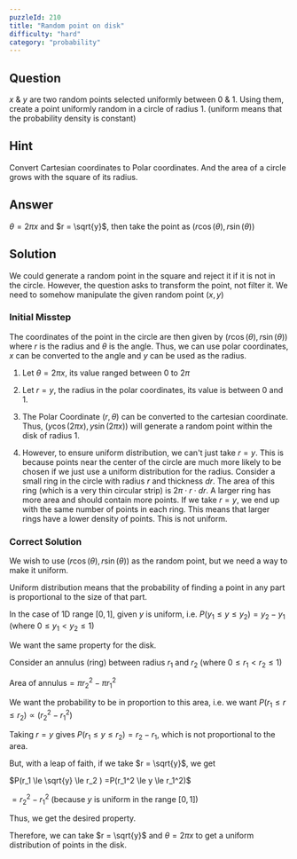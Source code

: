 ```yaml
---
puzzleId: 210
title: "Random point on disk"
difficulty: "hard"
category: "probability"
---
```


## Question
$x$ & $y$ are two random points selected uniformly between $0$ & $1$. Using them, create a point uniformly random in a circle of radius $1$. (uniform means that the probability density is constant)

## Hint
Convert Cartesian coordinates to Polar coordinates. And the area of a circle grows with the square of its radius.

## Answer
$\theta = 2 \pi x$ and $r = \sqrt{y}$, then take the point as $(r \cos(\theta),r \sin(\theta))$

## Solution

<!-- ### Initial Misstep 1 -->
We could generate a random point in the square and reject it if it is not in the circle. However, the question asks to transform the point, not filter it. We need to somehow manipulate the given random point $(x, y)$


### Initial Misstep

The coordinates of the point in the circle are then given by $(r \cos(\theta), r \sin{(\theta)})$ where $r$ is the radius and $\theta$ is the angle. Thus, we can use polar coordinates, $x$ can be converted to the angle and $y$ can be used as the radius. 

1. Let $\theta = 2 \pi x$, its value ranged between $0$ to $2\pi$ 

2. Let $r = y$, the radius in the polar coordinates, its value is between 0 and 1.

3. The Polar Coordinate $(r, \theta)$ can be converted to the cartesian coordinate. Thus, $(y \cos(2 \pi x), y \sin(2\pi x))$ will generate a random point within the disk of radius 1.


4. However, to ensure uniform distribution, we can't just take $r=y$. This is because points near the center of the circle are much more likely to be chosen if we just use a uniform distribution for the radius. Consider a small ring in the circle with radius $r$ and thickness $dr$. The area of this ring (which is a very thin circular strip) is $2\pi \cdot r \cdot dr$. A larger ring has more area and should contain more points. If we take $r=y$, we end up with the same number of points in each ring. This means that larger rings have a lower density of points. This is not uniform.


### Correct Solution

We wish to use $(r \cos(\theta), r \sin(\theta))$ as the random point, but we need a way to make it uniform.

Uniform distribution means that the probability of finding a point in any part is proportional to the size of that part.

In the case of 1D range $[0, 1]$, given $y$ is uniform, i.e. $P(y_1 \le y \le y_2) = y_2 - y_1$ (where $0 \le y_1 < y_2 \le 1$)

We want the same property for the disk.

Consider an annulus (ring) between radius $r_1$ and $r_2$ (where $0 \leq r_1 < r_2 \leq 1$)

$\text{Area of annulus} = \pi r_2^2 - \pi r_1^2$

We want the probability to be in proportion to this area, i.e. we want $P(r_1 \le r \le r_2 ) \propto (r_2^2 - r_1^2)$

Taking $r = y$ gives $P(r_1 \le y \le r_2 ) = r_2 - r_1$, which is not proportional to the area.

But, with a leap of faith, if we take $r = \sqrt{y}$, we get

$P(r_1 \le \sqrt{y} \le r_2 ) =P(r_1^2 \le y \le r_1^2)$

$= r_2^2 - r_1^2$ (because $y$ is uniform in the range $[0, 1]$)

Thus, we get the desired property.

Therefore, we can take $r = \sqrt{y}$ and $\theta = 2 \pi x$ to get a uniform distribution of points in the disk.


<!-- 
---
### Incorrect Solution

1. Imagine if the values $x, y$ are uniformly random between $[-1, 1]$. This can be done by passing both $x, y$ through a transformation function $f(x) = (x-0.5)/2$.

2. To fit the circle, we need $x^2 + y^2 <= 1$, we can achieve this by scaling the values down by division with $\sqrt{x^2 + y^2}$. Consider the transformation $g(x, y) = (x/\sqrt{x^2 + y^2}, y/\sqrt{x^2 + y^2})$ function. This ensures that the final point lies within the circle.

3. Note, this is not a uniform distribution. Points near the center of the circle are more likely to be chosen than points near the edge of the circle because this is essentially "squishing" the square. Hence, **this is incorrect**. Mathematically, consider  #TODO
-->
